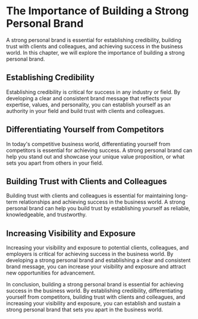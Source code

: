 The Importance of Building a Strong Personal Brand
===========================================================================================

A strong personal brand is essential for establishing credibility, building trust with clients and colleagues, and achieving success in the business world. In this chapter, we will explore the importance of building a strong personal brand.

Establishing Credibility
------------------------

Establishing credibility is critical for success in any industry or field. By developing a clear and consistent brand message that reflects your expertise, values, and personality, you can establish yourself as an authority in your field and build trust with clients and colleagues.

Differentiating Yourself from Competitors
-----------------------------------------

In today's competitive business world, differentiating yourself from competitors is essential for achieving success. A strong personal brand can help you stand out and showcase your unique value proposition, or what sets you apart from others in your field.

Building Trust with Clients and Colleagues
------------------------------------------

Building trust with clients and colleagues is essential for maintaining long-term relationships and achieving success in the business world. A strong personal brand can help you build trust by establishing yourself as reliable, knowledgeable, and trustworthy.

Increasing Visibility and Exposure
----------------------------------

Increasing your visibility and exposure to potential clients, colleagues, and employers is critical for achieving success in the business world. By developing a strong personal brand and establishing a clear and consistent brand message, you can increase your visibility and exposure and attract new opportunities for advancement.

In conclusion, building a strong personal brand is essential for achieving success in the business world. By establishing credibility, differentiating yourself from competitors, building trust with clients and colleagues, and increasing your visibility and exposure, you can establish and sustain a strong personal brand that sets you apart in the business world.


